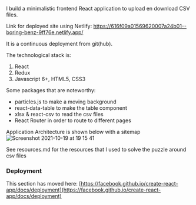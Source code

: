 I build a minimalistic frontend React application to upload en download CSV files. 

Link for deployed site using Netlify:
https://616f09a01569620007a24b01--boring-benz-9ff76e.netlify.app/

It is a continuous deployment from git(hub).

The technological stack is:
1) React
2) Redux
3) Javascript 6+, HTML5, CSS3

Some packages that are noteworthy:
- particles.js to make a moving background
- react-data-table to make the table component
- xlsx & react-csv to read the csv files
- React Router in order to route to different pages


Application Architecture is shown below with a sitemap
![Screenshot 2021-10-19 at 19 15 41](https://user-images.githubusercontent.com/65345557/137959532-9d6557dd-d450-451f-9b68-e0bf55644b86.png)


See resources.md for the resources that I used to solve the puzzle around csv files

### Deployment

This section has moved here: [https://facebook.github.io/create-react-app/docs/deployment](https://facebook.github.io/create-react-app/docs/deployment)
